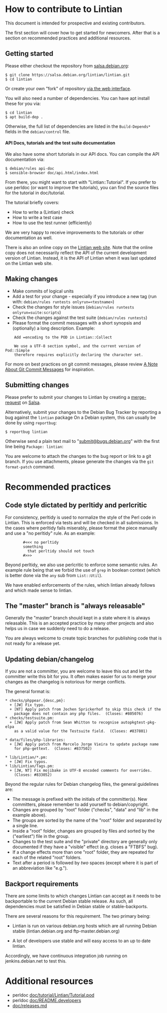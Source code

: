 How to contribute to Lintian
============================

This document is intended for prospective and existing contributors.

The first section will cover how to get started for newcomers.  After
that is a section on recommended practices and additional resources.

Getting started
---------------

Please either checkout the repository from [salsa.debian.org][salsa]:

    $ git clone https://salsa.debian.org/lintian/lintian.git
    $ cd lintian

Or create your own "fork" of repository [via the web interface][lintian-fork].

You will also need a number of dependencies. You can have apt install these for
you via:

    $ cd lintian
    $ apt build-dep .

Otherwise, the full list of dependencies are listed in the `Build-Depends*`
fields in the `debian/control` file.

[salsa]: https://salsa.debian.org/
[lintian-fork]: https://salsa.debian.org/lintian/lintian/forks/new

#### API Docs, tutorials and the test suite documentation

We also have some short tutorials in our API docs.  You can compile
the API documentation via:

    $ debian/rules api-doc
    $ sensible-browser doc/api.html/index.html

From there, you might want to start with "Lintian::Tutorial".  If you
prefer to use perldoc (or want to improve the tutorials), you can find
the source files for the tutorial in doc/tutorial.

The tutorial briefly covers:

 * How to write a (Lintian) check
 * How to write a test case
 * How to use the test runner (efficiently)

We are very happy to receive improvements to the tutorials or other
documentation as well.

There is also an online copy on the [Lintian web site][online-api-docs].
Note that the online copy does not necessarily reflect the API of the
current development version of Lintian.  Instead, it is the API of
Lintian when it was last updated on the Lintian web site.

[online-api-docs]: https://lintian.debian.org/library-api/index.html

Making changes
--------------

 * Make commits of logical units
 * Add a test for your change - especially if you introduce a new tag
   (run with: `debian/rules runtests onlyrun=<testname>`)
 * Check the changes for style issues
   (`debian/rules runtests onlyrun=suite:scripts`)
 * Check the changes against the test suite
   (`debian/rules runtests`)
 * Please format the commit messages with a short synopsis and (optionally) a long description.  Example:

````
    Add =encoding to the POD in Lintian::Collect

    We use a UTF-8 section symbol, and the current version of Pod::Simple
    therefore requires explicitly declaring the character set.
````

For more on best practices on git commit messages, please review
[A Note About Git Commit Messages][tbaggery-git-commit] for inspiration.


[tbaggery-git-commit]: http://tbaggery.com/2008/04/19/a-note-about-git-commit-messages.html

Submitting changes
------------------

Please prefer to submit your changes to Lintian by creating a
[merge-request][merge-request] on [Salsa][salsa].

Alternatively, submit your changes to the Debian Bug Tracker by reporting
a bug against the `lintian` package  On a Debian system, this can usually
be done by using `reportbug`:

    $ reportbug lintian

Otherwise send a plain text mail to "<submit@bugs.debian.org>" with
the first line being `Package: lintian`:

You are welcome to attach the changes to the bug report or link to a
git branch.  If you use attachments, please generate the changes via
the `git format-patch` command.

[merge-request]: https://salsa.debian.org/lintian/lintian/merge_requests
[salsa]: https://salsa.debian.org/

Recommended practices
=====================


Code style dictated by perltidy and perlcritic
----------------------------------------------

For consistency, perltidy is used to normalize the style of the Perl
code in Lintian.  This is enforced via tests and will be checked
in all submissions.  In the cases where perltidy fails miserably,
please format the piece manually and use a "no perltidy" rule.  As
an example:

````
        #<<< no perltidy
        something
          that perltidy should not touch
        #>>>

````

Beyond perltidy, we also use perlcritic to enforce some semantic
rules.  An example rule being that we forbid the use of `grep` in
boolean context (which is better done via the `any` sub from
`List::Util`).

We have enabled enforcements of the rules, which lintian already
follows and which made sense to lintian.

The "master" branch is "always releasable"
------------------------------------------

Generally the "master" branch should kept in a state where it is always
releasable.  This is an accepted practice by many other projects and
also helps us in case we suddenly need to do a release.

You are always welcome to create topic branches for publishing code that
is not ready for a release yet.

Updating debian/changelog
-------------------------

If you are not a committer, you are welcome to leave this out and let
the committer write this bit for you.  It often makes easier for us to
merge your changes as the changelog is notorious for merge conflicts.

The general format is:

    * checks/phppear.{desc,pm}:
      + [JW] Fix typo.
      + [NT] Apply patch from Jochen Sprickerhof to skip this check if the
        package does not contain any php files.  (Closes: #805076)
    * checks/testsuite.pm:
      + [JW] Apply patch from Sean Whitton to recognise autopkgtest-pkg-elpa
        as a valid value for the Testsuite field.  (Closes: #837801)

    * data/files/php-libraries:
      + [JW] Apply patch from Marcelo Jorge Vieira to update package name
        for php-gettext.  (Closes: #837502)

    * lib/Lintian/*.pm:
      + [JW] Fix typos.
    * lib/Lintian/Tags.pm:
      + [JW, NT] Fix mojibake in UTF-8 encoded comments for overrides.
        (Closes: #833052)

Beyond the regular rules for Debian changelog files, the general
guidelines are:

 * The message is prefixed with the initials of the committer(s). New
   committers, please remember to add yourself to debian/copyright.
 * Changes are grouped by "root" folder ("checks", "data" and "lib" in
   the example above).
 * The groups are sorted by the name of the "root" folder and separated
   by a single line.
 * Inside a "root" folder, changes are grouped by files and sorted by
   the ("earliest") file in the group.
 * Changes to the test suite and the "private" directory are generally
   only documented if they have a "visible" effect (e.g. closes a
   "FTBFS" bug).
 * If a change effects more than one "root" folder, they are repeated
   for each of the related "root" folders.
 * Text after a period is followed by *two* spaces (except where it is
   part of an abbreviation like "e.g.").

Backport requirements
---------------------

There are some limits to which changes Lintian can accept as it needs
to be backportable to the current Debian stable release.  As such,
all dependencies must be satisfied in Debian stable or stable-backports.

There are several reasons for this requirement.  The two primary being:

 * Lintian is run on various debian.org hosts which are all running
   Debian stable (lintian.debian.org and ftp-master.debian.org)

 * A lot of developers use stable and will easy access to an up to date
   lintian.

Accordingly, we have continuous integration job running on
jenkins.debian.net to test this.

Additional resources
====================

 * perldoc [doc/tutorial/Lintian/Tutorial.pod](doc/tutorial/Lintian/Tutorial.pod)
 * perldoc [doc/README.developers](doc/README.developers)
 * [doc/releases.md](doc/releases.md)
